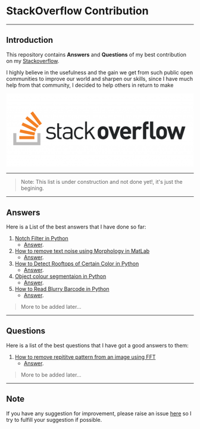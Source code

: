 # StackOverflow Contribution

---

## Introduction

This repository contains **Answers** and **Questions** of my best contribution on my [Stackoverflow](https://stackoverflow.com/users/8618242/bilal).

I highly believe in the usefulness and the gain we get from such public open communities to improve our world and sharpen our skills, since I have much help from that community, I decided to help others in return to make 

![SO_Logo](SO_Logo.png)

---

>Note: This list is under construction and not done yet!, it's just the begining.

---

## Answers

Here is a List of the best answers that I have done so far:

1. [Notch Filter in Python](https://stackoverflow.com/questions/65483030/notch-reject-filtering-in-python/65484007)
   - [Answer](/Answers/Notch_Filter/Notch_Filter.md).
2. [How to remove text noise using Morphology in MatLab](https://stackoverflow.com/questions/65457647/how-to-remove-the-image-noises-in-this-photo-with-morphology-while-making-the-ba)
   - [Answer](Answers/Text_Noise_Morphology/Text_Noise_Morphology.md).
3. [How to Detect Rooftops of Certain Color in Python](https://stackoverflow.com/questions/65396244/how-can-i-obtain-a-representation-of-the-roofs-from-a-aerial-image-using-rgb-dif/65400191)
   - [Answer](Answers/Orange_Roofs/Orange_Roofs.md).
4. [Object colour segmentaion in Python](https://stackoverflow.com/questions/64145295/object-extraction-and-construction/64166586)
   - [Answer](Answers/Cable_Segmentation/Cable_Segmentation.md).
5. [How to Read Blurry Barcode in Python](https://stackoverflow.com/questions/64111254/read-blurry-barcode-in-python-with-pyzbar/64175996)
   - [Answer](Answers/Blurry_Barcode/Blurry_Barcode.md).

<!-- 6. [Question on SO]()
   - [Answer](). -->

> More to be added later...

---

## Questions

Here is a list of the best questions that I have got a good answers to them:

1. [How to remove repititve pattern from an image using FFT](https://stackoverflow.com/questions/65480162/how-to-remove-repititve-pattern-from-an-image-using-fft)
   - [Answer](https://stackoverflow.com/a/65482958).

<!-- 2. sth
   - [Answer](). -->

> More to be added later...

---

## Note

If you have any suggestion for improvement, please raise an issue [here](https://github.com/bhomaidan1990/SO_contrib/issues/new/choose) so I try to fulfill your suggestion if possible.
